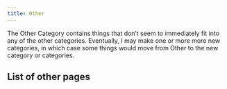 ```yaml
---
title: Other
---
```


The Other Category contains things that don’t seem to immediately fit into any of the other categories. Eventually, I may make one or more more new categories, in which case some things would move from Other to the new category or categories.

## List of other pages
